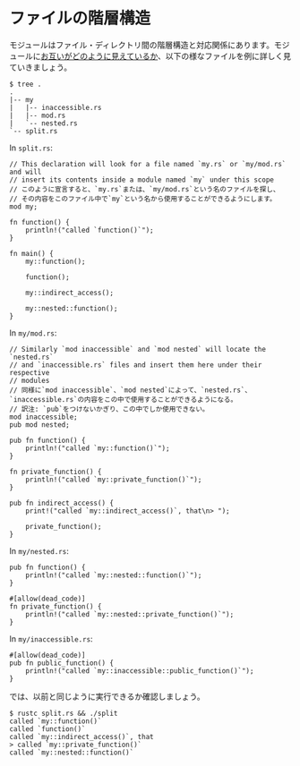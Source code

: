<!--
# File hierarchy
-->
# ファイルの階層構造

<!--
Modules can be mapped to a file/directory hierarchy. Let's break down the
[visibility example][visibility] in files:
-->
モジュールはファイル・ディレクトリ間の階層構造と対応関係にあります。モジュールに[お互いがどのように見えているか][visibility]、以下の様なファイルを例に詳しく見ていきましょう。

```shell
$ tree .
.
|-- my
|   |-- inaccessible.rs
|   |-- mod.rs
|   `-- nested.rs
`-- split.rs
```

In `split.rs`:

```rust,ignore
// This declaration will look for a file named `my.rs` or `my/mod.rs` and will
// insert its contents inside a module named `my` under this scope
// このように宣言すると、`my.rs`または、`my/mod.rs`という名のファイルを探し、
// その内容をこのファイル中で`my`という名から使用することができるようにします。
mod my;

fn function() {
    println!("called `function()`");
}

fn main() {
    my::function();

    function();

    my::indirect_access();

    my::nested::function();
}

```

In `my/mod.rs`:

```rust,ignore
// Similarly `mod inaccessible` and `mod nested` will locate the `nested.rs`
// and `inaccessible.rs` files and insert them here under their respective
// modules
// 同様に`mod inaccessible`、`mod nested`によって、`nested.rs`、`inaccessible.rs`の内容をこの中で使用することができるようになる。
// 訳注: `pub`をつけないかぎり、この中でしか使用できない。
mod inaccessible;
pub mod nested;

pub fn function() {
    println!("called `my::function()`");
}

fn private_function() {
    println!("called `my::private_function()`");
}

pub fn indirect_access() {
    print!("called `my::indirect_access()`, that\n> ");

    private_function();
}
```

In `my/nested.rs`:

```rust,ignore
pub fn function() {
    println!("called `my::nested::function()`");
}

#[allow(dead_code)]
fn private_function() {
    println!("called `my::nested::private_function()`");
}
```

In `my/inaccessible.rs`:

```rust,ignore
#[allow(dead_code)]
pub fn public_function() {
    println!("called `my::inaccessible::public_function()`");
}
```

<!--
Let's check that things still work as before:
-->
では、以前と同じように実行できるか確認しましょう。

```shell
$ rustc split.rs && ./split
called `my::function()`
called `function()`
called `my::indirect_access()`, that
> called `my::private_function()`
called `my::nested::function()`
```

[visibility]: visibility.md
